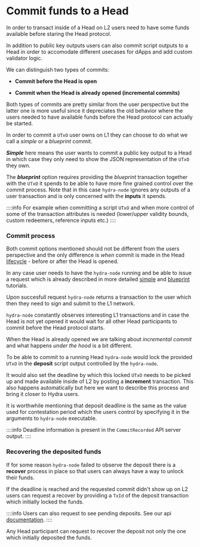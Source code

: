 # Commit funds to a Head


In order to transact inside of a Head on L2 users need to have some funds
available before staring the Head protocol.

In addition to public key outputs users can also commit script outputs to a
Head in order to accomodate different usecases for dApps and add custom validator logic.

We can distinguish two types of commits:

- **Commit before the Head is open**

- **Commit when the Head is already opened (incremental commits)**

Both types of commits are pretty similar from the user perspective but the latter one
is more useful since it depreciates the old behavior where the users needed to
have available funds before the Head protocol can actually be started.

In order to commit a `UTxO` user owns on L1 they can choose to do what we call
a _simple_ or a _blueprint_ commit.

**_Simple_** here means the user wants to commit a public key output to a Head in
which case they only need to show the JSON representation of the `UTxO` they
own.

The **_blueprint_** option requires providing the _blueprint_ transaction
together with the `UTxO` it spends to be able to have more fine grained control
over the commit process. Note that in this case `hydra-node` ignores any
outputs of a user transaction and is only concerned with the **inputs** it spends.

::::info
For example when committing a script `UTxO` and when more control of some of
the transaction attributes is needed (lower/upper validity bounds, custom
redeemers, reference inputs etc.)
::::

### Commit process

Both commit options mentioned should not be different from the users
perspective and the only difference is _when_ commit is made in the Head
[lifecycle](./../protocol-overview#hydra-head-lifecycle) - before or after the Head is opened.

In any case user needs to have the `hydra-node` running and be able to issue a
request which is already described in more detailed
[simple](./../how-to/incremental-commit) and
[blueprint](./../how-to/commit-blueprint) tutorials.

Upon succesfull request `hydra-node` returns a transaction to the user which
then they need to sign and submit to the L1 network.

`hydra-node` constantly observes interesting L1 transactions and in case the
Head is not yet opened it would wait for all other Head participants to commit
before the Head protocol starts.

When the Head is already opened we are talking about _incremental commit_ and
what happens _under the hood_ is a bit different.

To be able to commit to a running Head `hydra-node` would lock the provided
`UTxO` in the **deposit** script output controlled by the `hydra-node`.

It would also set the deadline by which this locked `UTxO` needs to be picked
up and made available inside of L2 by posting a **increment** transaction. This
also happens automatically but here we want to describe this process and bring
it closer to Hydra users.

It is worthwhile mentioning that deposit deadline is the same as the value used
for contestation period which the users control by specifying it in the
arguments to `hydra-node` executable.

::::info
Deadline information is present in the `CommitRecorded` API server output.
::::


### Recovering the deposited funds

If for some reason `hydra-node` failed to observe the deposit there is a
**recover** process in place so that users can always have a way to unlock
their funds.

If the deadline is reached and the requested commit didn't show up on L2
users can request a recover by providing a `TxId` of the deposit transaction
which initially locked the funds.

::::info
Users can also request to see pending deposits. See our api [documentation](/api-reference/#operation-publish-/commits).
::::

Any Head participant can request to recover the deposit not only the one which initially deposited the funds.










